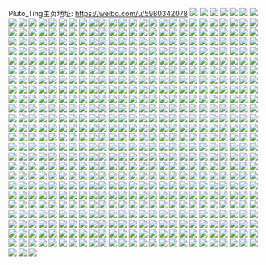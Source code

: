 Pluto_Ting主页地址: https://weibo.com/u/5980342078 
![](https://wx4.sinaimg.cn/mw2000/006wIUaily1h96oa18i3fj31o0280e81.jpg) 
![](https://wx4.sinaimg.cn/mw2000/006wIUaily1h96oa2b12dj32801o04qp.jpg) 
![](https://wx4.sinaimg.cn/mw2000/006wIUaily1h96oa3fzzmj32801o0b29.jpg) 
![](https://wx4.sinaimg.cn/mw2000/006wIUaily1h92fjxm157j30u00u0go5.jpg) 
![](https://wx4.sinaimg.cn/mw2000/006wIUaily1h8qjtfpydxj32c0340e2g.jpg) 
![](https://wx4.sinaimg.cn/mw2000/006wIUaily1h8qjrctprfj32c0340u0y.jpg) 
![](https://wx4.sinaimg.cn/mw2000/006wIUaily1h8qjter378j32c03404nx.jpg) 
![](https://wx4.sinaimg.cn/mw2000/006wIUaily1h8qjrhh1aqj32c0340qv6.jpg) 
![](https://wx4.sinaimg.cn/mw2000/006wIUaily1h8qjrg4qlmj30u01hcwnn.jpg) 
![](https://wx4.sinaimg.cn/mw2000/006wIUaily1h8qjugn3ryj31o0280npd.jpg) 
![](https://wx4.sinaimg.cn/mw2000/006wIUaily1h8bpngcja9j32c03404qr.jpg) 
![](https://wx4.sinaimg.cn/mw2000/006wIUaily1h82qkqx2xnj32c0340npe.jpg) 
![](https://wx4.sinaimg.cn/mw2000/006wIUaily1h82qkuy4raj32c0340x6q.jpg) 
![](https://wx4.sinaimg.cn/mw2000/006wIUaily1h82qkwzte8j31k8230qqp.jpg) 
![](https://wx4.sinaimg.cn/mw2000/006wIUaily1h82qky8dpwj30u01hcwkk.jpg) 
![](https://wx4.sinaimg.cn/mw2000/006wIUaily1h7vqbzratgj33402c0kdq.jpg) 
![](https://wx4.sinaimg.cn/mw2000/006wIUaily1h7vqc32hayj33402c0hdu.jpg) 
![](https://wx4.sinaimg.cn/mw2000/006wIUaily1h7vqbyjd12j33402c0hdu.jpg) 
![](https://wx4.sinaimg.cn/mw2000/006wIUaily1h7vqc5jcojj31o02804qp.jpg) 
![](https://wx4.sinaimg.cn/mw2000/006wIUaily1h7vqc7rilsj32c0340hdt.jpg) 
![](https://wx4.sinaimg.cn/mw2000/006wIUaily1h7vqcat5wij32801o07wh.jpg) 
![](https://wx4.sinaimg.cn/mw2000/006wIUaily1h7szz315roj32c0340npe.jpg) 
![](https://wx4.sinaimg.cn/mw2000/006wIUaily1h7po53pp7zj30yi1pcnpd.jpg) 
![](https://wx4.sinaimg.cn/mw2000/006wIUaily1h7g4a3na1tj30yi1pc1j9.jpg) 
![](https://wx4.sinaimg.cn/mw2000/006wIUaily1h72linvbznj31pc0yib2a.jpg) 
![](https://wx4.sinaimg.cn/mw2000/006wIUaily1h72liok38gj31ds0n045t.jpg) 
![](https://wx4.sinaimg.cn/mw2000/006wIUaily1h72lj5d4k9j31pc0yib2a.jpg) 
![](https://wx4.sinaimg.cn/mw2000/006wIUaily1h72lj631hyj30n01ds75n.jpg) 
![](https://wx4.sinaimg.cn/mw2000/006wIUaily1h72liaa7b5j30n01ds76o.jpg) 
![](https://wx4.sinaimg.cn/mw2000/006wIUaily1h72lj6gbsoj30u01sy41w.jpg) 
![](https://wx4.sinaimg.cn/mw2000/006wIUaily1h6r7z55m8mj32c0340hdu.jpg) 
![](https://wx4.sinaimg.cn/mw2000/006wIUaily1h6goucek0ej30yi1pcaq5.jpg) 
![](https://wx4.sinaimg.cn/mw2000/006wIUaily1h6geqqh2u5j30yi1k07j7.jpg) 
![](https://wx4.sinaimg.cn/mw2000/006wIUaily1h6ges2iphkj307p08e0so.jpg) 
![](https://wx4.sinaimg.cn/mw2000/006wIUaily1h6ges2d1nlj30os0tk0te.jpg) 
![](https://wx4.sinaimg.cn/mw2000/006wIUaily1h6ges2pqm9j305x096wef.jpg) 
![](https://wx4.sinaimg.cn/mw2000/006wIUaily1h6elda7qmdj32c0340b2a.jpg) 
![](https://wx4.sinaimg.cn/mw2000/006wIUaily1h60hnraq1kj30r90qodj8.jpg) 
![](https://wx4.sinaimg.cn/mw2000/006wIUaily1h5w63flq8tj32c0340e82.jpg) 
![](https://wx4.sinaimg.cn/mw2000/006wIUaily1h5msmu4hltj32c0340hdt.jpg) 
![](https://wx4.sinaimg.cn/mw2000/006wIUaily1h5h57xz98jj30yi1pc1kx.jpg) 
![](https://wx4.sinaimg.cn/mw2000/006wIUaily1h5ddokkt2gj31o02804qp.jpg) 
![](https://wx4.sinaimg.cn/mw2000/006wIUaily1h5ddold8gjj31o0280nlg.jpg) 
![](https://wx4.sinaimg.cn/mw2000/006wIUaily1h5ddomjy3dj31o0280kjl.jpg) 
![](https://wx4.sinaimg.cn/mw2000/006wIUaily1h5ddomxvqpj30zg1baq8o.jpg) 
![](https://wx4.sinaimg.cn/mw2000/006wIUaily1h51wwbwiafj31o0280ngk.jpg) 
![](https://wx4.sinaimg.cn/mw2000/006wIUaily1h51wwae4osj31o0280kc3.jpg) 
![](https://wx4.sinaimg.cn/mw2000/006wIUaily1h51wwdffahj31o0280nhp.jpg) 
![](https://wx4.sinaimg.cn/mw2000/006wIUaily1h4xfqlir4bj33402c0hdu.jpg) 
![](https://wx4.sinaimg.cn/mw2000/006wIUaily1h4xfkbfkyqj33402c07wi.jpg) 
![](https://wx4.sinaimg.cn/mw2000/006wIUaily1h4xfkh0uo2j33402c0x6q.jpg) 
![](https://wx4.sinaimg.cn/mw2000/006wIUaily1h4xfkodxqcj33402c0npd.jpg) 
![](https://wx4.sinaimg.cn/mw2000/006wIUaily1h4xg3o3bwcj32c0340x6p.jpg) 
![](https://wx4.sinaimg.cn/mw2000/006wIUaily1h4xfynifyfj32c0340hdu.jpg) 
![](https://wx4.sinaimg.cn/mw2000/006wIUaily1h4xfuxncj1j33402c0kjl.jpg) 
![](https://wx4.sinaimg.cn/mw2000/006wIUaily1h4xfm8vd1wj31sc2dsnpe.jpg) 
![](https://wx4.sinaimg.cn/mw2000/006wIUaily1h4p84873tnj33402c0x6p.jpg) 
![](https://wx4.sinaimg.cn/mw2000/006wIUaily1h4p84c63jfj32c0340x6p.jpg) 
![](https://wx4.sinaimg.cn/mw2000/006wIUaily1h4p84ewgyfj33402c07wh.jpg) 
![](https://wx4.sinaimg.cn/mw2000/006wIUaily1h4p84mmgatj33402c04qq.jpg) 
![](https://wx4.sinaimg.cn/mw2000/006wIUaily1h4p83xyg7cj32801o01kx.jpg) 
![](https://wx4.sinaimg.cn/mw2000/006wIUaily1h4p84tbxymj32c0340u0y.jpg) 
![](https://wx4.sinaimg.cn/mw2000/006wIUaily1h4p84w7inrj31mc25sqtb.jpg) 
![](https://wx4.sinaimg.cn/mw2000/006wIUaily1h4p852s311j33402c04qq.jpg) 
![](https://wx4.sinaimg.cn/mw2000/006wIUaily1h4p8422lsgj33402c0hdu.jpg) 
![](https://wx4.sinaimg.cn/mw2000/006wIUaily1h4km0fbghmj33402c01kz.jpg) 
![](https://wx4.sinaimg.cn/mw2000/006wIUaily1h4eqa7glavj32c0340hdt.jpg) 
![](https://wx4.sinaimg.cn/mw2000/006wIUaily1h4b9iunfq9j30zk0k0jvf.jpg) 
![](https://wx4.sinaimg.cn/mw2000/006wIUaily1h47qmqlzwfj33402c0kjm.jpg) 
![](https://wx4.sinaimg.cn/mw2000/006wIUaily1h3o5kwzbggj33402c0kjl.jpg) 
![](https://wx4.sinaimg.cn/mw2000/006wIUaily1h3lijh6ylwj32c0340kjl.jpg) 
![](https://wx4.sinaimg.cn/mw2000/006wIUaily1h384mtggkmj32c02c0kih.jpg) 
![](https://wx4.sinaimg.cn/mw2000/006wIUaily1h384mrkuylj32c0340qv5.jpg) 
![](https://wx4.sinaimg.cn/mw2000/006wIUaily1h384mvvq1dj32801o0ttx.jpg) 
![](https://wx4.sinaimg.cn/mw2000/006wIUaily1h313zua6vuj33402c07wi.jpg) 
![](https://wx4.sinaimg.cn/mw2000/006wIUaily1h313zxiu3sj33402c0hdu.jpg) 
![](https://wx4.sinaimg.cn/mw2000/006wIUaily1h313zrd70lj32c03407wi.jpg) 
![](https://wx4.sinaimg.cn/mw2000/006wIUaily1h2us9115tkj30u01hc7en.jpg) 
![](https://wx4.sinaimg.cn/mw2000/006wIUaily1h2u0adqyjzj31ba0zgq6z.jpg) 
![](https://wx4.sinaimg.cn/mw2000/006wIUaily1h2sn6ebyf6j30yi1pc7wh.jpg) 
![](https://wx4.sinaimg.cn/mw2000/006wIUaily1h2sn6pi9hpj30yi1pc7wh.jpg) 
![](https://wx4.sinaimg.cn/mw2000/006wIUaily1h2sn7667c6j30yi1pcb29.jpg) 
![](https://wx4.sinaimg.cn/mw2000/006wIUaily1h2sn6uoqj9j30yi1pcwzv.jpg) 
![](https://wx4.sinaimg.cn/mw2000/006wIUaily1h2f8bwt8d9j31o02804qp.jpg) 
![](https://wx4.sinaimg.cn/mw2000/006wIUaily1h2cqphlaxdj31k82301kx.jpg) 
![](https://wx4.sinaimg.cn/mw2000/006wIUaily1h23lu25fcbj31pc0yin87.jpg) 
![](https://wx4.sinaimg.cn/mw2000/006wIUaily1h23lu1ow24j31pc0yi48p.jpg) 
![](https://wx4.sinaimg.cn/mw2000/006wIUaily1h23lu2iabcj30u00u00w4.jpg) 
![](https://wx4.sinaimg.cn/mw2000/006wIUaily1h1xpp4xpjsj31fn0t2dqs.jpg) 
![](https://wx4.sinaimg.cn/mw2000/006wIUaily1h1xpp39a04j33402c0b29.jpg) 
![](https://wx4.sinaimg.cn/mw2000/006wIUaily1h1xpp6q183j33402c0kjl.jpg) 
![](https://wx4.sinaimg.cn/mw2000/006wIUaily1h1wp2qrx6jj30u01hctep.jpg) 
![](https://wx4.sinaimg.cn/mw2000/006wIUaily1h1ude1kmm5j33402c0qv5.jpg) 
![](https://wx4.sinaimg.cn/mw2000/006wIUaily1h1ude5aa5kj33402c0hdu.jpg) 
![](https://wx4.sinaimg.cn/mw2000/006wIUaily1h1ude01saqj33402c04qq.jpg) 
![](https://wx4.sinaimg.cn/mw2000/006wIUaily1h1odogn34lj31be0zkwoj.jpg) 
![](https://wx4.sinaimg.cn/mw2000/006wIUaily1h1odofm49bj31be0zkjx1.jpg) 
![](https://wx4.sinaimg.cn/mw2000/006wIUaily1h1odohyoczj31be0zkdyf.jpg) 
![](https://wx4.sinaimg.cn/mw2000/006wIUaily1h1nzc8ba39j30yi1pc4qp.jpg) 
![](https://wx4.sinaimg.cn/mw2000/006wIUaily1h1fd4kx5rij33402c0hdv.jpg) 
![](https://wx4.sinaimg.cn/mw2000/006wIUaily1h1fd4mjj7yj33402c0x6p.jpg) 
![](https://wx4.sinaimg.cn/mw2000/006wIUaily1h1fd4i0fd9j32c03401ky.jpg) 
![](https://wx4.sinaimg.cn/mw2000/006wIUaily1h1bcc1eu0qj31o0280qv5.jpg) 
![](https://wx4.sinaimg.cn/mw2000/006wIUaily1h1alnpgaenj31hc0u0dwf.jpg) 
![](https://wx4.sinaimg.cn/mw2000/006wIUaily1h19fas1uoej30rs0rsach.jpg) 
![](https://wx4.sinaimg.cn/mw2000/006wIUaily1h0yxlqtllkj30zg1badpq.jpg) 
![](https://wx4.sinaimg.cn/mw2000/006wIUaily1h0yxls8uedj31o0280e81.jpg) 
![](https://wx4.sinaimg.cn/mw2000/006wIUaily1h0yxlumpbij32c03404qq.jpg) 
![](https://wx4.sinaimg.cn/mw2000/006wIUaily1h0yxlwaxyfj32c0340b29.jpg) 
![](https://wx4.sinaimg.cn/mw2000/006wIUaily1h0yxlq30vfj33402c01kz.jpg) 
![](https://wx4.sinaimg.cn/mw2000/006wIUaily1h0yxnk2qjoj33402c0nph.jpg) 
![](https://wx4.sinaimg.cn/mw2000/006wIUaily1h0qkzzy24bj30mi0u0n37.jpg) 
![](https://wx4.sinaimg.cn/mw2000/006wIUaily1h0ql0o6m3fj30mi0u045g.jpg) 
![](https://wx4.sinaimg.cn/mw2000/006wIUaily1h0ql0w5ia5j313u0tualq.jpg) 
![](https://wx4.sinaimg.cn/mw2000/006wIUaily1h0qhl0i2v1j30u01hc49u.jpg) 
![](https://wx4.sinaimg.cn/mw2000/006wIUaily1h0f1g5l5ywj33402c0hdw.jpg) 
![](https://wx4.sinaimg.cn/mw2000/006wIUaily1h02e9m7p1pj32c0340u0x.jpg) 
![](https://wx4.sinaimg.cn/mw2000/006wIUaily1h00e3eo584j33402c0hdt.jpg) 
![](https://wx4.sinaimg.cn/mw2000/006wIUaily1h00e3j3oqyj33402c0b2a.jpg) 
![](https://wx4.sinaimg.cn/mw2000/006wIUaily1h00e3sex6ej32c0340npi.jpg) 
![](https://wx4.sinaimg.cn/mw2000/006wIUaily1gzmp7yv33sj32c0340kjl.jpg) 
![](https://wx4.sinaimg.cn/mw2000/006wIUaily1gzjrjdy3fnj33402c0u0x.jpg) 
![](https://wx4.sinaimg.cn/mw2000/006wIUaily1gzilogjkmsj31o01o0qv5.jpg) 
![](https://wx4.sinaimg.cn/mw2000/006wIUaily1gzeijm6r16j33402c07wj.jpg) 
![](https://wx4.sinaimg.cn/mw2000/006wIUaily1gz9tmegiraj32c0340u0x.jpg) 
![](https://wx4.sinaimg.cn/mw2000/006wIUaily1gz9tmih1fmj32c0340b2a.jpg) 
![](https://wx4.sinaimg.cn/mw2000/006wIUaily1gz51l5d0hhj32cg1rcx6p.jpg) 
![](https://wx4.sinaimg.cn/mw2000/006wIUaily1gz51l6ek27j32801o0hdt.jpg) 
![](https://wx4.sinaimg.cn/mw2000/006wIUaily1gz51l3iwbij31o0280x6p.jpg) 
![](https://wx4.sinaimg.cn/mw2000/006wIUaily1gz4ppawvtcj32c0340e82.jpg) 
![](https://wx4.sinaimg.cn/mw2000/006wIUaily1gz4ppcew96j32c0340e82.jpg) 
![](https://wx4.sinaimg.cn/mw2000/006wIUaily1gz4pp9diwhj32c0340kjm.jpg) 
![](https://wx4.sinaimg.cn/mw2000/006wIUaily1gz2oeivwfaj30j615jn4h.jpg) 
![](https://wx4.sinaimg.cn/mw2000/006wIUaily1gz2h212iaxj32c0340u0x.jpg) 
![](https://wx4.sinaimg.cn/mw2000/006wIUaily1gz2h228weij32c03404qq.jpg) 
![](https://wx4.sinaimg.cn/mw2000/006wIUaily1gz2h1zwaltj32c0340e82.jpg) 
![](https://wx4.sinaimg.cn/mw2000/006wIUaily1gyudfpw8ibj30yi1pc7hd.jpg) 
![](https://wx4.sinaimg.cn/mw2000/006wIUaily1gyucnz3j99j33402c0hdt.jpg) 
![](https://wx4.sinaimg.cn/mw2000/006wIUaily1gyt5y65n63j32301k8qjh.jpg) 
![](https://wx4.sinaimg.cn/mw2000/006wIUaily1gypnc2ks2mj30yi1pcqjk.jpg) 
![](https://wx4.sinaimg.cn/mw2000/006wIUaily1gyi5p3g2puj32c03404qq.jpg) 
![](https://wx4.sinaimg.cn/mw2000/006wIUaily1gy8ajlrjerj30yi1pc194.jpg) 
![](https://wx4.sinaimg.cn/mw2000/006wIUaily1gy8ajkk09rj30yi1pcndm.jpg) 
![](https://wx4.sinaimg.cn/mw2000/006wIUaily1gxpcxi4mvqj32202qoqv7.jpg) 
![](https://wx4.sinaimg.cn/mw2000/006wIUaily1gxo0syrvt0j30yi1pcqv5.jpg) 
![](https://wx4.sinaimg.cn/mw2000/006wIUaily1gxo0sv19l9j30yi1pce81.jpg) 
![](https://wx4.sinaimg.cn/mw2000/006wIUaily1gxo0t0aoj5j30yi1pc7wh.jpg) 
![](https://wx4.sinaimg.cn/mw2000/006wIUaily1gxixoxf2qaj30yi1pcb2a.jpg) 
![](https://wx4.sinaimg.cn/mw2000/006wIUaily1gxixp2w6s2j30yi1pce82.jpg) 
![](https://wx4.sinaimg.cn/mw2000/006wIUaily1gxixot71cmj30yi1pchdu.jpg) 
![](https://wx4.sinaimg.cn/mw2000/006wIUaily1gx20ksrq94j32c0340e83.jpg) 
![](https://wx4.sinaimg.cn/mw2000/006wIUaily1gx20lomdufj32c03404qt.jpg) 
![](https://wx4.sinaimg.cn/mw2000/006wIUaily1gx20miz74qj32c03401l0.jpg) 
![](https://wx4.sinaimg.cn/mw2000/006wIUaily1gx20ncbj7xj32c0340hdx.jpg) 
![](https://wx4.sinaimg.cn/mw2000/006wIUaily1gx20oalepmj32c0340kjo.jpg) 
![](https://wx4.sinaimg.cn/mw2000/006wIUaily1gx20ptasw5j32c0340b2c.jpg) 
![](https://wx4.sinaimg.cn/mw2000/006wIUaily1gx20qizueej32c0340kjn.jpg) 
![](https://wx4.sinaimg.cn/mw2000/006wIUaily1gx20ra5z23j33402c0qv7.jpg) 
![](https://wx4.sinaimg.cn/mw2000/006wIUaily1gx20rs2pbdj32c0340e84.jpg) 
![](https://wx4.sinaimg.cn/mw2000/006wIUaily1gx20suhfa9j33402c0qv8.jpg) 
![](https://wx4.sinaimg.cn/mw2000/006wIUaily1gx20tagyjkj32801o07wh.jpg) 
![](https://wx4.sinaimg.cn/mw2000/006wIUaily1gx20jy41o3j32801o0kjm.jpg) 
![](https://wx4.sinaimg.cn/mw2000/006wIUaily1gx20tvd77dj32801o0kjl.jpg) 
![](https://wx4.sinaimg.cn/mw2000/006wIUaily1gx20u0ulwmj33402c04qp.jpg) 
![](https://wx4.sinaimg.cn/mw2000/006wIUaily1gx20ud2ws9j32801o0hdt.jpg) 
![](https://wx4.sinaimg.cn/mw2000/006wIUaily1gwy1qfgi63j30yi1pc4eq.jpg) 
![](https://wx4.sinaimg.cn/mw2000/006wIUaily1gwstgggi4nj32c0340b2a.jpg) 
![](https://wx4.sinaimg.cn/mw2000/006wIUaily1gwo773xr6pj31o0280x5z.jpg) 
![](https://wx4.sinaimg.cn/mw2000/006wIUaily1gwo779m6w0j31o02804qj.jpg) 
![](https://wx4.sinaimg.cn/mw2000/006wIUaily1gwo76wc42ij31o02801kx.jpg) 
![](https://wx4.sinaimg.cn/mw2000/006wIUaily1gwdiw04sm6j32c03401ky.jpg) 
![](https://wx4.sinaimg.cn/mw2000/006wIUaily1gwdiw2t1i1j32c0340x6p.jpg) 
![](https://wx4.sinaimg.cn/mw2000/006wIUaily1gwdiw6fg2fj32c0340x6s.jpg) 
![](https://wx4.sinaimg.cn/mw2000/006wIUaily1gwdiw8zuxfj32c0340x6p.jpg) 
![](https://wx4.sinaimg.cn/mw2000/006wIUaily1gwdiwbjvrzj32c0340u0y.jpg) 
![](https://wx4.sinaimg.cn/mw2000/006wIUaily1gwdiwdx2umj32c0340hdu.jpg) 
![](https://wx4.sinaimg.cn/mw2000/006wIUaily1gwdiwftu9cj32c03401ky.jpg) 
![](https://wx4.sinaimg.cn/mw2000/006wIUaily1gwdiwisjg8j32c0340u0y.jpg) 
![](https://wx4.sinaimg.cn/mw2000/006wIUaily1gwdivvs3iyj31sg2ds7wh.jpg) 
![](https://wx4.sinaimg.cn/mw2000/006wIUaily1gwdalk0civj32c03407wi.jpg) 
![](https://wx4.sinaimg.cn/mw2000/006wIUaily1gw6l4pizqbj31pc0yiqt5.jpg) 
![](https://wx4.sinaimg.cn/mw2000/006wIUaily1gw5bs1o39wj33402c07wj.jpg) 
![](https://wx4.sinaimg.cn/mw2000/006wIUaily1gw5brx9n5rj33402c07wj.jpg) 
![](https://wx4.sinaimg.cn/mw2000/006wIUaily1gw5bs60iiuj33402c07wj.jpg) 
![](https://wx4.sinaimg.cn/mw2000/006wIUaily1gw4ij3gau2j30wi1yc77q.jpg) 
![](https://wx4.sinaimg.cn/mw2000/006wIUaily1gw4ij7898gj30yi1pce82.jpg) 
![](https://wx4.sinaimg.cn/mw2000/006wIUaily1gw4ijb9k67j30yi1pce82.jpg) 
![](https://wx4.sinaimg.cn/mw2000/006wIUaily1gvxozbtjjij30yi1pc1kx.jpg) 
![](https://wx4.sinaimg.cn/mw2000/006wIUaily1gvxd2tq4nvj33402c0kjm.jpg) 
![](https://wx4.sinaimg.cn/mw2000/006wIUaily1gvpcrqxchsj62c03404qq02.jpg) 
![](https://wx4.sinaimg.cn/mw2000/006wIUaily1gvpcru7m9xj62c0340kjm02.jpg) 
![](https://wx4.sinaimg.cn/mw2000/006wIUaily1gvj68t7xv3j60u01nytq802.jpg) 
![](https://wx4.sinaimg.cn/mw2000/006wIUaily1gvcsxghiifj32c0340kjm.jpg) 
![](https://wx4.sinaimg.cn/mw2000/006wIUaily1gvc8dfns96j62c0340qv502.jpg) 
![](https://wx4.sinaimg.cn/mw2000/006wIUaily1gvc8dku8uqj63402c0kjl02.jpg) 
![](https://wx4.sinaimg.cn/mw2000/006wIUaily1gvc8dqa0blj63402c0hdt02.jpg) 
![](https://wx4.sinaimg.cn/mw2000/006wIUaily1gvbobid9ekj62c0340e8202.jpg) 
![](https://wx4.sinaimg.cn/mw2000/006wIUaily1gvam3rhl00j31pc0yi4qp.jpg) 
![](https://wx4.sinaimg.cn/mw2000/006wIUaily1gvam39c8i5j61pc0yi4qp02.jpg) 
![](https://wx4.sinaimg.cn/mw2000/006wIUaily1gvam3eokpuj61pc0yih9c02.jpg) 
![](https://wx4.sinaimg.cn/mw2000/006wIUaily1gvam335lm4j61pc0yinmn02.jpg) 
![](https://wx4.sinaimg.cn/mw2000/006wIUaily1gvam3lcrcwj61pc0yi4qp02.jpg) 
![](https://wx4.sinaimg.cn/mw2000/006wIUaily1gvam3wnsc0j31pc0yityr.jpg) 
![](https://wx4.sinaimg.cn/mw2000/006wIUaily1gvam43c4saj61pc0yiki702.jpg) 
![](https://wx4.sinaimg.cn/mw2000/006wIUaily1gvam4bomgyj61pc0yi7wh02.jpg) 
![](https://wx4.sinaimg.cn/mw2000/006wIUaily1gvam4ig0i8j61pc0yib2902.jpg) 
![](https://wx4.sinaimg.cn/mw2000/006wIUaily1gv320q5v6hj60to1gqqev02.jpg) 
![](https://wx4.sinaimg.cn/mw2000/006wIUaily1guytom02wqj63402c0hdu02.jpg) 
![](https://wx4.sinaimg.cn/mw2000/006wIUaily1guytoo205tj63402c0u0x02.jpg) 
![](https://wx4.sinaimg.cn/mw2000/006wIUaily1guytorcgvij63402c0b2b02.jpg) 
![](https://wx4.sinaimg.cn/mw2000/006wIUaily1guytoiylejj63402c0b2a02.jpg) 
![](https://wx4.sinaimg.cn/mw2000/006wIUaily1guytoua2u2j63402c0b2a02.jpg) 
![](https://wx4.sinaimg.cn/mw2000/006wIUaily1guytoydhn3j63402c04qr02.jpg) 
![](https://wx4.sinaimg.cn/mw2000/006wIUaily1guysrxp5f7j63402c0u0x02.jpg) 
![](https://wx4.sinaimg.cn/mw2000/006wIUaily1guysrsytw0j62c0340e8202.jpg) 
![](https://wx4.sinaimg.cn/mw2000/006wIUaily1guysrvcsb5j63402c0u0x02.jpg) 
![](https://wx4.sinaimg.cn/mw2000/006wIUaily1guwte6f9m4j32c03401ky.jpg) 
![](https://wx4.sinaimg.cn/mw2000/006wIUaigy1guvimd46fgj60o10o576h02.jpg) 
![](https://wx4.sinaimg.cn/mw2000/006wIUaily1gus0mazr0vj60yi0yigpk02.jpg) 
![](https://wx4.sinaimg.cn/mw2000/006wIUaily1guo3e2n4nrj63402c0b2a02.jpg) 
![](https://wx4.sinaimg.cn/mw2000/006wIUaily1guo3dygdhjj63402c04qq02.jpg) 
![](https://wx4.sinaimg.cn/mw2000/006wIUaily1guo3e0mudkj62c0340kjm02.jpg) 
![](https://wx4.sinaimg.cn/mw2000/006wIUaily1gulatb5ejwj62c0340e8202.jpg) 
![](https://wx4.sinaimg.cn/mw2000/006wIUaily1gulath5x6oj60yi1pc7wh02.jpg) 
![](https://wx4.sinaimg.cn/mw2000/006wIUaily1gulatj1arnj62c0340x6p02.jpg) 
![](https://wx4.sinaimg.cn/mw2000/006wIUaily1guk0fcxb6dj60t21fpdoh02.jpg) 
![](https://wx4.sinaimg.cn/mw2000/006wIUaily1guk0f9ybsnj62c0340x6p02.jpg) 
![](https://wx4.sinaimg.cn/mw2000/006wIUaily1guk0fkr2epj32c0340x6p.jpg) 
![](https://wx4.sinaimg.cn/mw2000/006wIUaily1gual9b43hej62c0340kjm02.jpg) 
![](https://wx4.sinaimg.cn/mw2000/006wIUaily1gsuhuo2zhxj30m809ggmp.jpg) 
![](https://wx4.sinaimg.cn/mw2000/006wIUaily1gsiuq0ka0hj33402c0kjm.jpg) 
![](https://wx4.sinaimg.cn/mw2000/006wIUaily1grlpeayrgyj33402c0net.jpg) 
![](https://wx4.sinaimg.cn/mw2000/006wIUaily1grj71k05zwj313u0tuqq3.jpg) 
![](https://wx4.sinaimg.cn/mw2000/006wIUaily1gra490uzgbj32c03404qp.jpg) 
![](https://wx4.sinaimg.cn/mw2000/006wIUaily1gra496ewdxj32c0340b0k.jpg) 
![](https://wx4.sinaimg.cn/mw2000/006wIUaily1gra49f5tzdj32c03404qp.jpg) 
![](https://wx4.sinaimg.cn/mw2000/006wIUaily1gqxi3i2rdkj32c0340gxc.jpg) 
![](https://wx4.sinaimg.cn/mw2000/006wIUaily1gqvqs25cg5j30yi1pcqv7.jpg) 
![](https://wx4.sinaimg.cn/mw2000/006wIUaily1gqnoyda1l6j31o02801jq.jpg) 
![](https://wx4.sinaimg.cn/mw2000/006wIUaily1gqnoybrt05j31o02804qp.jpg) 
![](https://wx4.sinaimg.cn/mw2000/006wIUaily1gqnoyezoorj32801o04qp.jpg) 
![](https://wx4.sinaimg.cn/mw2000/006wIUaily1gphb4xbdn5j30u01hcqbl.jpg) 
![](https://wx4.sinaimg.cn/mw2000/006wIUaily1gp6vdoru1yj33402c07wj.jpg) 
![](https://wx4.sinaimg.cn/mw2000/006wIUaily1gp6vdrpi4aj32c0340b29.jpg) 
![](https://wx4.sinaimg.cn/mw2000/006wIUaily1gov18brk5oj32c0340131.jpg) 
![](https://wx4.sinaimg.cn/mw2000/006wIUaily1gov18djkutj32c0340gru.jpg) 
![](https://wx4.sinaimg.cn/mw2000/006wIUaily1gov18eu0acj32c0340466.jpg) 
![](https://wx4.sinaimg.cn/mw2000/006wIUaily1gotvyytymwj33402c01dl.jpg) 
![](https://wx4.sinaimg.cn/mw2000/006wIUaily1gotvz0g8c2j33402c0qmq.jpg) 
![](https://wx4.sinaimg.cn/mw2000/006wIUaily1gotvz25i4ej33402c04h9.jpg) 
![](https://wx4.sinaimg.cn/mw2000/006wIUaily1gnlq29bmnhj33402c0x47.jpg) 
![](https://wx4.sinaimg.cn/mw2000/006wIUaily1gnl17es6tnj33402c04bz.jpg) 
![](https://wx4.sinaimg.cn/mw2000/006wIUaily1gnl17gd444j33402c07eq.jpg) 
![](https://wx4.sinaimg.cn/mw2000/006wIUaily1gnl17d683fj33402c0drd.jpg) 
![](https://wx4.sinaimg.cn/mw2000/006wIUaily1gnl17i21tuj30mj1e5jw3.jpg) 
![](https://wx4.sinaimg.cn/mw2000/006wIUaily1gnl18ses9kj32c0340e81.jpg) 
![](https://wx4.sinaimg.cn/mw2000/006wIUaily1gnl18tvyfaj30yi0yin18.jpg) 
![](https://wx4.sinaimg.cn/mw2000/006wIUaily1gnkp17qtgnj30fw0notck.jpg) 
![](https://wx4.sinaimg.cn/mw2000/006wIUaily1gnjo27elnfj31o0280e81.jpg) 
![](https://wx4.sinaimg.cn/mw2000/006wIUaily1gnjki339syj32c0340khw.jpg) 
![](https://wx4.sinaimg.cn/mw2000/006wIUaily1gnjki04r42j32c0340hbn.jpg) 
![](https://wx4.sinaimg.cn/mw2000/006wIUaily1gnh26z3sa8j33402c04fi.jpg) 
![](https://wx4.sinaimg.cn/mw2000/006wIUaily1gngect47fyj30yi1pc7en.jpg) 
![](https://wx4.sinaimg.cn/mw2000/006wIUaily1gndzqdb79wj30yi1n8n13.jpg) 
![](https://wx4.sinaimg.cn/mw2000/006wIUaily1gn79r70tyzj30yi1pcx6p.jpg) 
![](https://wx4.sinaimg.cn/mw2000/006wIUaily1gn79r3mmh4j30yi1pchdt.jpg) 
![](https://wx4.sinaimg.cn/mw2000/006wIUaily1gmwtje1kgtj30u02gjnja.jpg) 
![](https://wx4.sinaimg.cn/mw2000/006wIUaily1gmwtjepvlcj30u01sx0wf.jpg) 
![](https://wx4.sinaimg.cn/mw2000/006wIUaily1gmwtjcvm3ij30tz0jf0un.jpg) 
![](https://wx4.sinaimg.cn/mw2000/006wIUaily1gme44khvr4j30mi0u0h0c.jpg) 
![](https://wx4.sinaimg.cn/mw2000/006wIUaily1gmcwhla18qj30yi0coq57.jpg) 
![](https://wx4.sinaimg.cn/mw2000/006wIUaily1gmcwhmbz7dj30yi0giwgj.jpg) 
![](https://wx4.sinaimg.cn/mw2000/006wIUaily1gmcwhkp7z7j30yi1pcnes.jpg) 
![](https://wx4.sinaimg.cn/mw2000/006wIUaily1gm42z1rl2aj32301k8e81.jpg) 
![](https://wx4.sinaimg.cn/mw2000/006wIUaily1gm42z61fywj30yi1pchdv.jpg) 
![](https://wx4.sinaimg.cn/mw2000/006wIUaigy1gm3wygoev3j30yi1pcx6r.jpg) 
![](https://wx4.sinaimg.cn/mw2000/006wIUaily1glu736s219j32c03404qp.jpg) 
![](https://wx4.sinaimg.cn/mw2000/006wIUaily1glol43y8klj32c03404qp.jpg) 
![](https://wx4.sinaimg.cn/mw2000/006wIUaily1glol458hrxj32801o04qp.jpg) 
![](https://wx4.sinaimg.cn/mw2000/006wIUaily1gllb3j7z9xj32c0340hdt.jpg) 
![](https://wx4.sinaimg.cn/mw2000/006wIUaily1gllb3ktqvxj30u01hcqhe.jpg) 
![](https://wx4.sinaimg.cn/mw2000/006wIUaily1gl1vyqi7dij30oy1pcgud.jpg) 
![](https://wx4.sinaimg.cn/mw2000/006wIUaily1gkyf9p7pf2j30qy0jpq3o.jpg) 
![](https://wx4.sinaimg.cn/mw2000/006wIUaily1gkr65w5h9bj32c0340u0y.jpg) 
![](https://wx4.sinaimg.cn/mw2000/006wIUaily1gkr65yxupfj33402c07wi.jpg) 
![](https://wx4.sinaimg.cn/mw2000/006wIUaily1gkr6625183j32c0340b2b.jpg) 
![](https://wx4.sinaimg.cn/mw2000/006wIUaily1gkr664vni0j33402c0hdu.jpg) 
![](https://wx4.sinaimg.cn/mw2000/006wIUaily1gkr667owplj33402c0kjm.jpg) 
![](https://wx4.sinaimg.cn/mw2000/006wIUaily1gkr65u1lwoj32801o0e81.jpg) 
![](https://wx4.sinaimg.cn/mw2000/006wIUaily1gkr66bcip1j32og3kgkjt.jpg) 
![](https://wx4.sinaimg.cn/mw2000/006wIUaily1gkr66gwmbsj32og3kgx6x.jpg) 
![](https://wx4.sinaimg.cn/mw2000/006wIUaily1gkr66cu64jj30u0140hdt.jpg) 
![](https://wx4.sinaimg.cn/mw2000/006wIUaily1gkr66lbgadj32c0340u0z.jpg) 
![](https://wx4.sinaimg.cn/mw2000/006wIUaily1gkons8g3fvj31pc0yinpk.jpg) 
![](https://wx4.sinaimg.cn/mw2000/006wIUaily1gkonsdxwoej31pc0yib2e.jpg) 
![](https://wx4.sinaimg.cn/mw2000/006wIUaigy1gka12v0m7zj30m70hu76x.jpg) 
![](https://wx4.sinaimg.cn/mw2000/006wIUaily1gjzocv2j07j31k8230h88.jpg) 
![](https://wx4.sinaimg.cn/mw2000/006wIUaily1gjx74ims3gj31k8230x6p.jpg) 
![](https://wx4.sinaimg.cn/mw2000/006wIUaily1gjx74jzg9kj31k8230npd.jpg) 
![](https://wx4.sinaimg.cn/mw2000/006wIUaily1gjx74llj3fj31k8230x6p.jpg) 
![](https://wx4.sinaimg.cn/mw2000/006wIUaily1gjx74mpncij31k82301ky.jpg) 
![](https://wx4.sinaimg.cn/mw2000/006wIUaily1gjx77cam56j31k8230b29.jpg) 
![](https://wx4.sinaimg.cn/mw2000/006wIUaily1gjx75jv0nsj31o0280kjm.jpg) 
![](https://wx4.sinaimg.cn/mw2000/006wIUaily1gjx74r9a43j31o0280e82.jpg) 
![](https://wx4.sinaimg.cn/mw2000/006wIUaily1gjx74rpd0wj30u00u0whg.jpg) 
![](https://wx4.sinaimg.cn/mw2000/006wIUaily1gjx74s0fvcj30u00u0dis.jpg) 
![](https://wx4.sinaimg.cn/mw2000/006wIUaily1gjx6sjewpbj32301k84qp.jpg) 
![](https://wx4.sinaimg.cn/mw2000/006wIUaily1gjx6sklr1nj31k82301kx.jpg) 
![](https://wx4.sinaimg.cn/mw2000/006wIUaily1gjx6sljsoej31k82307vu.jpg) 
![](https://wx4.sinaimg.cn/mw2000/006wIUaily1gjx6slzhctj30u0140tex.jpg) 
![](https://wx4.sinaimg.cn/mw2000/006wIUaily1gjx6sn8uluj31k8230e81.jpg) 
![](https://wx4.sinaimg.cn/mw2000/006wIUaily1gjx6son31pj31k82301kx.jpg) 
![](https://wx4.sinaimg.cn/mw2000/006wIUaily1gjx6sphdlyj31k8230tzs.jpg) 
![](https://wx4.sinaimg.cn/mw2000/006wIUaily1gjx6sqm6lwj31k82307wh.jpg) 
![](https://wx4.sinaimg.cn/mw2000/006wIUaily1gjx6srgrw2j31k82301kx.jpg) 
![](https://wx4.sinaimg.cn/mw2000/006wIUaily1gjw7ojlepzj31400u0djh.jpg) 
![](https://wx4.sinaimg.cn/mw2000/006wIUaily1gjsq6iejy3j32c03401kx.jpg) 
![](https://wx4.sinaimg.cn/mw2000/006wIUaily1gjsq6gkminj33402c01kz.jpg) 
![](https://wx4.sinaimg.cn/mw2000/006wIUaily1gjp6vlj62ej32c0340b29.jpg) 
![](https://wx4.sinaimg.cn/mw2000/006wIUaily1gjnns2ducrj306406274b.jpg) 
![](https://wx4.sinaimg.cn/mw2000/006wIUaily1gjidkw29gwj30u01hcto7.jpg) 
![](https://wx4.sinaimg.cn/mw2000/006wIUaily1gjidkxdw1mj33402c0qre.jpg) 
![](https://wx4.sinaimg.cn/mw2000/006wIUaily1gjidkzg7zcj33402c07p1.jpg) 
![](https://wx4.sinaimg.cn/mw2000/006wIUaily1gjergo5zz0j32c03407wh.jpg) 
![](https://wx4.sinaimg.cn/mw2000/006wIUaily1gjergm2kauj32c0340e81.jpg) 
![](https://wx4.sinaimg.cn/mw2000/006wIUaily1gjdgslt373j32c0340b29.jpg) 
![](https://wx4.sinaimg.cn/mw2000/006wIUaily1gjdgsk5nk7j33402c04qq.jpg) 
![](https://wx4.sinaimg.cn/mw2000/006wIUaily1gjbzs3p2sbj32c03401ky.jpg) 
![](https://wx4.sinaimg.cn/mw2000/006wIUaily1gjad0ka9c9j32c0340gvy.jpg) 
![](https://wx4.sinaimg.cn/mw2000/006wIUaily1gj8na04oexj317r1mcqec.jpg) 
![](https://wx4.sinaimg.cn/mw2000/006wIUaily1gj6hdnt97tj33402c0gtn.jpg) 
![](https://wx4.sinaimg.cn/mw2000/006wIUaily1gj6hdlg6wbj33402c0e82.jpg) 
![](https://wx4.sinaimg.cn/mw2000/006wIUaily1gj6hdq0bzgj33402c0nio.jpg) 
![](https://wx4.sinaimg.cn/mw2000/006wIUaily1gj53r099wxj33402c0qv5.jpg) 
![](https://wx4.sinaimg.cn/mw2000/006wIUaily1gj53qwf0koj33402c04qp.jpg) 
![](https://wx4.sinaimg.cn/mw2000/006wIUaily1gj53r3fbhnj33402c01kx.jpg) 
![](https://wx4.sinaimg.cn/mw2000/006wIUaily1gije6ofueyj32c0340ayt.jpg) 
![](https://wx4.sinaimg.cn/mw2000/006wIUaily1gi14ik2e19j32c0340b29.jpg) 
![](https://wx4.sinaimg.cn/mw2000/006wIUaily1ghq9pdhza2j301c01c74d.jpg) 
![](https://wx4.sinaimg.cn/mw2000/006wIUaily1ghbqd6p7egj32c0340qv5.jpg) 
![](https://wx4.sinaimg.cn/mw2000/006wIUaily1ggyrkxagyvj303502oq31.jpg) 
![](https://wx4.sinaimg.cn/mw2000/006wIUaily1ggspi8nakgj30yi1pcn9v.jpg) 
![](https://wx4.sinaimg.cn/mw2000/006wIUaily1ggspkdmk17j30yi1pcqmd.jpg) 
![](https://wx4.sinaimg.cn/mw2000/006wIUaily1ggiu4fk3xoj313y0u0jt6.jpg) 
![](https://wx4.sinaimg.cn/mw2000/006wIUaily1ggiu4fynzrj30u014079c.jpg) 
![](https://wx4.sinaimg.cn/mw2000/006wIUaily1gfpdrhnez4j3028028q2z.jpg) 
![](https://wx4.sinaimg.cn/mw2000/006wIUaily1gfix678md4j32c0340qk3.jpg) 
![](https://wx4.sinaimg.cn/mw2000/006wIUaily1gfix642qhtj31o02801kx.jpg) 
![](https://wx4.sinaimg.cn/mw2000/006wIUaily1gfix6b35cnj31o0280avy.jpg) 
![](https://wx4.sinaimg.cn/mw2000/006wIUaily1gfix6dsxu3j31o02801k5.jpg) 
![](https://wx4.sinaimg.cn/mw2000/006wIUaily1gfix6g51myj31o0280e7a.jpg) 
![](https://wx4.sinaimg.cn/mw2000/006wIUaily1gfix6i0zwuj32c0340dwv.jpg) 
![](https://wx4.sinaimg.cn/mw2000/006wIUaily1gffjg7baydj30px1a20yv.jpg) 
![](https://wx4.sinaimg.cn/mw2000/006wIUaily1gffjg7jwp0j30u01hctjd.jpg) 
![](https://wx4.sinaimg.cn/mw2000/006wIUaily1gffit6uhczj30pj19dteo.jpg) 
![](https://wx4.sinaimg.cn/mw2000/006wIUaily1gffbpyi957j33402c0avq.jpg) 
![](https://wx4.sinaimg.cn/mw2000/006wIUaily1gffbq14szcj31o02807wh.jpg) 
![](https://wx4.sinaimg.cn/mw2000/006wIUaily1gffbqpdwk9j30u0140hdt.jpg) 
![](https://wx4.sinaimg.cn/mw2000/006wIUaily1gffbq6rcelj31401hc1ky.jpg) 
![](https://wx4.sinaimg.cn/mw2000/006wIUaily1gffbqajv49j31401hce82.jpg) 
![](https://wx4.sinaimg.cn/mw2000/006wIUaily1gffbqeuu0ij31hc140e82.jpg) 
![](https://wx4.sinaimg.cn/mw2000/006wIUaily1gffbrh7ffrj32c0340qou.jpg) 
![](https://wx4.sinaimg.cn/mw2000/006wIUaily1gffbrcfvi2j33402c0qv5.jpg) 
![](https://wx4.sinaimg.cn/mw2000/006wIUaily1gffbrl19kmj33402c0h9v.jpg) 
![](https://wx4.sinaimg.cn/mw2000/006wIUaily1ges0gt0xpfj33kg2ogkjq.jpg) 
![](https://wx4.sinaimg.cn/mw2000/006wIUaily1ges0hne11nj32og3kg4qu.jpg) 
![](https://wx4.sinaimg.cn/mw2000/006wIUaily1ges0gh8th7j32og3kg4qv.jpg) 
![](https://wx4.sinaimg.cn/mw2000/006wIUaily1ger7rgp7ijj308s08f74w.jpg) 
![](https://wx4.sinaimg.cn/mw2000/006wIUaily1geokqq47esj32og3kgu13.jpg) 
![](https://wx4.sinaimg.cn/mw2000/006wIUaily1geml2p0pc2j33kg2oghdz.jpg) 
![](https://wx4.sinaimg.cn/mw2000/006wIUaily1gej8dg4i7tj32c0340hbi.jpg) 
![](https://wx4.sinaimg.cn/mw2000/006wIUaily1geixt6aybyj33402c0kjm.jpg) 
![](https://wx4.sinaimg.cn/mw2000/006wIUaily1gedjk7j5lvj30j60khgns.jpg) 
![](https://wx4.sinaimg.cn/mw2000/006wIUaily1ge8f9i2o33j31kc230kjl.jpg) 
![](https://wx4.sinaimg.cn/mw2000/006wIUaily1ge3zjjc21uj32c0340e81.jpg) 
![](https://wx4.sinaimg.cn/mw2000/006wIUaily1gdww13mq0aj30u0140wih.jpg) 
![](https://wx4.sinaimg.cn/mw2000/006wIUaily1gdww149qg5j31400u0wi6.jpg) 
![](https://wx4.sinaimg.cn/mw2000/006wIUaily1gdww159ogrj31k8230b29.jpg) 
![](https://wx4.sinaimg.cn/mw2000/006wIUaily1gdvxggstdgj30d0096aaf.jpg) 
![](https://wx4.sinaimg.cn/mw2000/006wIUaily1gdvxgg3g5qj30zk0k0wfx.jpg) 
![](https://wx4.sinaimg.cn/mw2000/006wIUaily1gdsjgk8actj30yi1k0jyt.jpg) 
![](https://wx4.sinaimg.cn/mw2000/006wIUaily1gdqtwrmhn7j306s06ojr8.jpg) 
![](https://wx4.sinaimg.cn/mw2000/006wIUaily1gdm9qxcbrzj31o0280b2a.jpg) 
![](https://wx4.sinaimg.cn/mw2000/006wIUaily1gdm9qych0cj31o02807wi.jpg) 
![](https://wx4.sinaimg.cn/mw2000/006wIUaily1gdm9qw9o24j31o0280qv5.jpg) 
![](https://wx4.sinaimg.cn/mw2000/006wIUaily1gdm9qzexgjj31o0280qv5.jpg) 
![](https://wx4.sinaimg.cn/mw2000/006wIUaily1gdm9r05vfjj31o0280qv5.jpg) 
![](https://wx4.sinaimg.cn/mw2000/006wIUaily1gdm9r0rb07j30u00u0q78.jpg) 
![](https://wx4.sinaimg.cn/mw2000/006wIUaily1gdlhbaecjjj32c03407w9.jpg) 
![](https://wx4.sinaimg.cn/mw2000/006wIUaily1gdhobn11e1j32c0340kjm.jpg) 
![](https://wx4.sinaimg.cn/mw2000/006wIUaily1gdhobifu0mj33402c0e81.jpg) 
![](https://wx4.sinaimg.cn/mw2000/006wIUaily1gdhoc5d00tj33402c0b29.jpg) 
![](https://wx4.sinaimg.cn/mw2000/006wIUaily1gdhoc8olm4j32c0340hdt.jpg) 
![](https://wx4.sinaimg.cn/mw2000/006wIUaily1gdhobpxe3aj32c03404qp.jpg) 
![](https://wx4.sinaimg.cn/mw2000/006wIUaily1gdhobsbplrj32c03404qp.jpg) 
![](https://wx4.sinaimg.cn/mw2000/006wIUaily1gdhobvdppaj32c0340b29.jpg) 
![](https://wx4.sinaimg.cn/mw2000/006wIUaily1gdhobytzehj32c0340kjl.jpg) 
![](https://wx4.sinaimg.cn/mw2000/006wIUaily1gdhoc2gbkij32c03401ky.jpg) 
![](https://wx4.sinaimg.cn/mw2000/006wIUaily1gdfirleruwj31pc0yib2b.jpg) 
![](https://wx4.sinaimg.cn/mw2000/006wIUaily1gdcfdppuqkj31pc0yi4qv.jpg) 
![](https://wx4.sinaimg.cn/mw2000/006wIUaily1gdcff1qsskj303c03ddg0.jpg) 
![](https://wx4.sinaimg.cn/mw2000/006wIUaily1gdb0t9z92fj32la2b67wh.jpg) 
![](https://wx4.sinaimg.cn/mw2000/006wIUaily1gd6hhpjv1ij30yi2p7dy1.jpg) 
![](https://wx4.sinaimg.cn/mw2000/006wIUaily1gd6hhpytxsj30zk0t7qd1.jpg) 
![](https://wx4.sinaimg.cn/mw2000/006wIUaily1gd6hhqb3juj30zj13ttos.jpg) 
![](https://wx4.sinaimg.cn/mw2000/006wIUaily1gd3xrtd2mdj30s30ss0z8.jpg) 
![](https://wx4.sinaimg.cn/mw2000/006wIUaily1gd3xrtpttbj31800u0ds1.jpg) 
![](https://wx4.sinaimg.cn/mw2000/006wIUaily1gd3xtu800mj30j60kz402.jpg) 
![](https://wx4.sinaimg.cn/mw2000/006wIUaily1gd0uw7lr4uj31pc0yix6r.jpg) 
![](https://wx4.sinaimg.cn/mw2000/006wIUaily1gd0uw47v2zj31pc0yie84.jpg) 
![](https://wx4.sinaimg.cn/mw2000/006wIUaily1gcz0qqnedlj30yi1pcnmg.jpg) 
![](https://wx4.sinaimg.cn/mw2000/006wIUaily1gcy8mcmpzbj30k00k0ti9.jpg) 
![](https://wx4.sinaimg.cn/mw2000/006wIUaily1gcwzj3h8oyj32801o0e81.jpg) 
![](https://wx4.sinaimg.cn/mw2000/006wIUaily1gcwzj4i196j31o0280x5w.jpg) 
![](https://wx4.sinaimg.cn/mw2000/006wIUaily1gcwzj4xk8lj31o02804qp.jpg) 
![](https://wx4.sinaimg.cn/mw2000/006wIUaily1gcwzj5hbenj31o0280e7a.jpg) 
![](https://wx4.sinaimg.cn/mw2000/006wIUaily1gcwzj6aa6oj31o0280h6n.jpg) 
![](https://wx4.sinaimg.cn/mw2000/006wIUaily1gcwzj2upejj31o0280qot.jpg) 
![](https://wx4.sinaimg.cn/mw2000/006wIUaily1gct9c53nwuj31pc0yinpj.jpg) 
![](https://wx4.sinaimg.cn/mw2000/006wIUaily1gcpxvwi0fpj32c0340hdt.jpg) 
![](https://wx4.sinaimg.cn/mw2000/006wIUaily1gcpxvzmdhrj32c03401kz.jpg) 
![](https://wx4.sinaimg.cn/mw2000/006wIUaily1gcpxw73fn7j32c0340wwk.jpg) 
![](https://wx4.sinaimg.cn/mw2000/006wIUaily1gcpxw35a6qj32c0340k51.jpg) 
![](https://wx4.sinaimg.cn/mw2000/006wIUaily1gcpxw4ym0mj32c034016j.jpg) 
![](https://wx4.sinaimg.cn/mw2000/006wIUaily1gcpxw1qlwij32c0340h04.jpg) 
![](https://wx4.sinaimg.cn/mw2000/006wIUaily1gcj6i4ddc0j32301k87wh.jpg) 
![](https://wx4.sinaimg.cn/mw2000/006wIUaily1gcj6i55vmsj32301k87wh.jpg) 
![](https://wx4.sinaimg.cn/mw2000/006wIUaily1gcj6i5wk7ij32301k8hdt.jpg) 
![](https://wx4.sinaimg.cn/mw2000/006wIUaily1gcj6i6xz3jj32301k8e81.jpg) 
![](https://wx4.sinaimg.cn/mw2000/006wIUaily1gcj6i3bvo6j31k8230npd.jpg) 
![](https://wx4.sinaimg.cn/mw2000/006wIUaily1gcj6i8y7dmj32c0340e82.jpg) 
![](https://wx4.sinaimg.cn/mw2000/006wIUaily1gca5te4qlmj32c03407wh.jpg) 
![](https://wx4.sinaimg.cn/mw2000/006wIUaily1gca5tg5pptj33402c0e81.jpg) 
![](https://wx4.sinaimg.cn/mw2000/006wIUaily1gca5ti2fvvj32c0340hdt.jpg) 
![](https://wx4.sinaimg.cn/mw2000/006wIUaily1gca5tjhin6j31s035sh7f.jpg) 
![](https://wx4.sinaimg.cn/mw2000/006wIUaily1gca5tcxefvj32c0340txb.jpg) 
![](https://wx4.sinaimg.cn/mw2000/006wIUaily1gca5tnycojj33402c0kev.jpg) 
![](https://wx4.sinaimg.cn/mw2000/006wIUaily1gc5bqg98s0j33402c0kjl.jpg) 
![](https://wx4.sinaimg.cn/mw2000/006wIUaily1gc5bqkx972j33402c0b29.jpg) 
![](https://wx4.sinaimg.cn/mw2000/006wIUaily1gc5bqo3om3j32c0340qnd.jpg) 
![](https://wx4.sinaimg.cn/mw2000/006wIUaily1gc5bqqyqezj32c0340wyo.jpg) 
![](https://wx4.sinaimg.cn/mw2000/006wIUaily1gc5bqsn6b9j32c0340kbd.jpg) 
![](https://wx4.sinaimg.cn/mw2000/006wIUaily1gc5bqvgs61j32c03401ba.jpg) 
![](https://wx4.sinaimg.cn/mw2000/006wIUaily1gc5bqxwx8tj32c03404jc.jpg) 
![](https://wx4.sinaimg.cn/mw2000/006wIUaily1gc5bqct5knj32c0340wyz.jpg) 
![](https://wx4.sinaimg.cn/mw2000/006wIUaily1gc5br0ro8wj32c0340e81.jpg) 
![](https://wx4.sinaimg.cn/mw2000/006wIUaily1gc2r85elpqj308a08igm4.jpg) 
![](https://wx4.sinaimg.cn/mw2000/006wIUaily1gbw7ni8z58j30e80e8jrh.jpg) 
![](https://wx4.sinaimg.cn/mw2000/006wIUaily1gbob45gdkhj30u010mgpo.jpg) 
![](https://wx4.sinaimg.cn/mw2000/006wIUaily1gbkksjp1p4j32c0340te1.jpg) 
![](https://wx4.sinaimg.cn/mw2000/006wIUaily1gbfp24ft03j31o0280e0k.jpg) 
![](https://wx4.sinaimg.cn/mw2000/006wIUaily1gbfp255khej31o0280aru.jpg) 
![](https://wx4.sinaimg.cn/mw2000/006wIUaily1gbfp23us2cj31o02807mc.jpg) 
![](https://wx4.sinaimg.cn/mw2000/006wIUaily1gbfp25jzclj31o0280dyq.jpg) 
![](https://wx4.sinaimg.cn/mw2000/006wIUaily1gbfp25wvtoj31o0280kbk.jpg) 
![](https://wx4.sinaimg.cn/mw2000/006wIUaily1gbfp265qt0j301l01laa2.jpg) 
![](https://wx4.sinaimg.cn/mw2000/006wIUaily1gbehk5h5q4j32c0340h5n.jpg) 
![](https://wx4.sinaimg.cn/mw2000/006wIUaily1gbehldz64cj33402c0x6p.jpg) 
![](https://wx4.sinaimg.cn/mw2000/006wIUaily1gbehlxefkdj33402c01ky.jpg) 
![](https://wx4.sinaimg.cn/mw2000/006wIUaily1gbdaiw29c7j33402c0tku.jpg) 
![](https://wx4.sinaimg.cn/mw2000/006wIUaily1gbcfppnu34j32c03407wh.jpg) 
![](https://wx4.sinaimg.cn/mw2000/006wIUaily1gb7y417538j30yi1pc4qs.jpg) 
![](https://wx4.sinaimg.cn/mw2000/006wIUaily1gb7y3zt3i2j30yi1pchdw.jpg) 
![](https://wx4.sinaimg.cn/mw2000/006wIUaily1gb7xjtzwx0j30j60j0glk.jpg) 
![](https://wx4.sinaimg.cn/mw2000/006wIUaily1gb6ffbr18xj32c03404qp.jpg) 
![](https://wx4.sinaimg.cn/mw2000/006wIUaily1gb6fov5ypqj33402c04qp.jpg) 
![](https://wx4.sinaimg.cn/mw2000/006wIUaily1gb6fmsjgrjj30j60j6wfm.jpg) 
![](https://wx4.sinaimg.cn/mw2000/006wIUaily1gb4b7u870nj30qo1bcq71.jpg) 
![](https://wx4.sinaimg.cn/mw2000/006wIUaily1gb4b7tuzk3j30qo1bc0xn.jpg) 
![](https://wx4.sinaimg.cn/mw2000/006wIUaily1gb4b7umcibj30qo1bcdkb.jpg) 
![](https://wx4.sinaimg.cn/mw2000/006wIUaily1gb2vpdir2fj31o02801kx.jpg) 
![](https://wx4.sinaimg.cn/mw2000/006wIUaily1gb0wq4hkoaj30qi0i6wk0.jpg) 
![](https://wx4.sinaimg.cn/mw2000/006wIUaily1gb0wq4uq4rj30iq0gb40v.jpg) 
![](https://wx4.sinaimg.cn/mw2000/006wIUaily1gb0wq41n6vj30c80blaai.jpg) 
![](https://wx4.sinaimg.cn/mw2000/006wIUaily1gazjph4dmqj31o02807wi.jpg) 
![](https://wx4.sinaimg.cn/mw2000/006wIUaily1gay9q6rfaaj305k05kglf.jpg) 
![](https://wx4.sinaimg.cn/mw2000/006wIUaily1gav1qiu78jj30j60khgns.jpg) 
![](https://wx4.sinaimg.cn/mw2000/006wIUaily1garhai7ae8j30u00u0whj.jpg) 
![](https://wx4.sinaimg.cn/mw2000/006wIUaily1gaq5rbfqsoj33402c0e1g.jpg) 
![](https://wx4.sinaimg.cn/mw2000/006wIUaily1gaq5rcz2u8j32c03407nb.jpg) 
![](https://wx4.sinaimg.cn/mw2000/006wIUaily1gaq5redngdj32c03401be.jpg) 
![](https://wx4.sinaimg.cn/mw2000/006wIUaily1gaq5rg3mn1j33402c07wi.jpg) 
![](https://wx4.sinaimg.cn/mw2000/006wIUaily1gaq5ri8vkkj32c03407wi.jpg) 
![](https://wx4.sinaimg.cn/mw2000/006wIUaily1gaq5rk0q8fj33402c0u0x.jpg) 
![](https://wx4.sinaimg.cn/mw2000/006wIUaily1gaq5rlah0wj33402c07wh.jpg) 
![](https://wx4.sinaimg.cn/mw2000/006wIUaily1gaq5r9x1faj33402c01kx.jpg) 
![](https://wx4.sinaimg.cn/mw2000/006wIUaily1gaq5rmyp6sj33402c0axm.jpg) 
![](https://wx4.sinaimg.cn/mw2000/006wIUaily1gapgvfwai2j30e00dygm9.jpg) 
![](https://wx4.sinaimg.cn/mw2000/006wIUaily1gagwckmz0yj30yi1pce34.jpg) 
![](https://wx4.sinaimg.cn/mw2000/006wIUaily1gafx0cl0s1j30u01407wh.jpg) 
![](https://wx4.sinaimg.cn/mw2000/006wIUaily1gafx25yd6rj30u00miwxg.jpg) 
![](https://wx4.sinaimg.cn/mw2000/006wIUaily1gafx2girrhj32bc334nph.jpg) 
![](https://wx4.sinaimg.cn/mw2000/006wIUaily1gaeoznzuxwj31o0280npd.jpg) 
![](https://wx4.sinaimg.cn/mw2000/006wIUaily1g9soh672b2j30yi1pckbf.jpg) 
![](https://wx4.sinaimg.cn/mw2000/006wIUaily1g9soimbdwvj303c03cmwx.jpg) 
![](https://wx4.sinaimg.cn/mw2000/006wIUaily1g9h4ronoecj30u00u7wga.jpg) 
![](https://wx4.sinaimg.cn/mw2000/006wIUaily1g9h4rodtbej30u00u0wgh.jpg) 
![](https://wx4.sinaimg.cn/mw2000/006wIUaily1g9cl7b3nylj30jg0jkabr.jpg) 
![](https://wx4.sinaimg.cn/mw2000/006wIUaily1g97uycrce5j30yi1k0ah0.jpg) 
![](https://wx4.sinaimg.cn/mw2000/006wIUaily1g8znbagfydj307t07tq3n.jpg) 
![](https://wx4.sinaimg.cn/mw2000/006wIUaily1g8xtq3z93nj317q1mc7fq.jpg) 
![](https://wx4.sinaimg.cn/mw2000/006wIUaily1g8xtq5ygenj32c0340tzs.jpg) 
![](https://wx4.sinaimg.cn/mw2000/006wIUaily1g8xtqvc0raj302a01wmx5.jpg) 
![](https://wx4.sinaimg.cn/mw2000/006wIUaily1g8wbkokpy1j306o06ot94.jpg) 
![](https://wx4.sinaimg.cn/mw2000/006wIUaily1g8s9cp8u9sj32c0340e81.jpg) 
![](https://wx4.sinaimg.cn/mw2000/006wIUaily1g8s9cr3loij33402c0e81.jpg) 
![](https://wx4.sinaimg.cn/mw2000/006wIUaily1g8s9cn60ubj32c0340hdt.jpg) 
![](https://wx4.sinaimg.cn/mw2000/006wIUaily1g8s9ct226kj32c0340e81.jpg) 
![](https://wx4.sinaimg.cn/mw2000/006wIUaily1g8s9cv5tslj33402c0npd.jpg) 
![](https://wx4.sinaimg.cn/mw2000/006wIUaily1g8s9cxelipj33402c0e81.jpg) 
![](https://wx4.sinaimg.cn/mw2000/006wIUaily1g8gavawztnj30ku11243h.jpg) 
![](https://wx4.sinaimg.cn/mw2000/006wIUaily1g8al2c3glmj30yi1pchdv.jpg) 
![](https://wx4.sinaimg.cn/mw2000/006wIUaily1g8al2stvw7j30u00u0dj4.jpg) 
![](https://wx4.sinaimg.cn/mw2000/006wIUaily1g871u9ex8jj30yi1nxqfz.jpg) 
![](https://wx4.sinaimg.cn/mw2000/006wIUaigy1g7tepsdheyj305i05gglt.jpg) 
![](https://wx4.sinaimg.cn/mw2000/006wIUaily1g7hlfwryxsj31k82301kx.jpg) 
![](https://wx4.sinaimg.cn/mw2000/006wIUaily1g6q0nm8ahoj32c0340x3v.jpg) 
![](https://wx4.sinaimg.cn/mw2000/006wIUaily1g6q0no40i2j33402c0qlh.jpg) 
![](https://wx4.sinaimg.cn/mw2000/006wIUaily1g6q0myesgej32c0340wxm.jpg) 
![](https://wx4.sinaimg.cn/mw2000/006wIUaily1g6q0mspb9tj32c0340x6g.jpg) 
![](https://wx4.sinaimg.cn/mw2000/006wIUaily1g6q0nadpzij32c0340e3p.jpg) 
![](https://wx4.sinaimg.cn/mw2000/006wIUaily1g6q0newmy2j33402c0twb.jpg) 
![](https://wx4.sinaimg.cn/mw2000/006wIUaily1g6nifca5cdj305i05caac.jpg) 
![](https://wx4.sinaimg.cn/mw2000/006wIUaily1g65bsymxokj30u01cpqq3.jpg) 
![](https://wx4.sinaimg.cn/mw2000/006wIUaily1g61ger6kuzj30b4069q3a.jpg) 
![](https://wx4.sinaimg.cn/mw2000/006wIUaily1g5rg85cxguj308c08cq3l.jpg) 
![](https://wx4.sinaimg.cn/mw2000/006wIUaily1g5i47gfulcj30hk0gogn4.jpg) 
![](https://wx4.sinaimg.cn/mw2000/006wIUaily1g5hr472lluj32c03404qp.jpg) 
![](https://wx4.sinaimg.cn/mw2000/006wIUaily1g5hr487hy9j30u01hcn2m.jpg) 
![](https://wx4.sinaimg.cn/mw2000/006wIUaily1g5hr44lnegj32c03407wh.jpg) 
![](https://wx4.sinaimg.cn/mw2000/006wIUaily1g5gxpa0lk8j33402c0hda.jpg) 
![](https://wx4.sinaimg.cn/mw2000/006wIUaily1g5gxpdccjjj33402c04nm.jpg) 
![](https://wx4.sinaimg.cn/mw2000/006wIUaily1g5gxpea04ij30jg0jgjry.jpg) 
![](https://wx4.sinaimg.cn/mw2000/006wIUaily1g5eap3s5mpj30qo1hctcx.jpg) 
![](https://wx4.sinaimg.cn/mw2000/006wIUaily1g5eap3au6yj30qo1hcaer.jpg) 
![](https://wx4.sinaimg.cn/mw2000/006wIUaily1g5eapn9p8tj31hc1407fc.jpg) 
![](https://wx4.sinaimg.cn/mw2000/006wIUaily1g5eai78p1zj33402c07wh.jpg) 
![](https://wx4.sinaimg.cn/mw2000/006wIUaily1g5eai8a2fkj30t71hc7c5.jpg) 
![](https://wx4.sinaimg.cn/mw2000/006wIUaily1g5eai5xv6kj30u01sy44e.jpg) 
![](https://wx4.sinaimg.cn/mw2000/006wIUaily1g57kqcuenjj31400u04qp.jpg) 
![](https://wx4.sinaimg.cn/mw2000/006wIUaily1g4w9mrg075j30jg0jg3z5.jpg) 
![](https://wx4.sinaimg.cn/mw2000/006wIUaily1g4uhi79gnvj31pc0yi4qx.jpg) 
![](https://wx4.sinaimg.cn/mw2000/006wIUaily1g4q9tu8jeej32c0340b29.jpg) 
![](https://wx4.sinaimg.cn/mw2000/006wIUaily1g4q9trv2ewj33402c04pr.jpg) 
![](https://wx4.sinaimg.cn/mw2000/006wIUaily1g4p46bbfckj31o0280ax5.jpg) 
![](https://wx4.sinaimg.cn/mw2000/006wIUaily1g4p46aqyunj31o0280b29.jpg) 
![](https://wx4.sinaimg.cn/mw2000/006wIUaily1g4p46bjz5ug306o06oweq.jpg) 
![](https://wx4.sinaimg.cn/mw2000/006wIUaily1g4jfxzufjnj31z41hf7wh.jpg) 
![](https://wx4.sinaimg.cn/mw2000/006wIUaily1g4jfy0l4crj32801o0b29.jpg) 
![](https://wx4.sinaimg.cn/mw2000/006wIUaily1g4jfy1dt9aj31o0280e81.jpg) 
![](https://wx4.sinaimg.cn/mw2000/006wIUaily1g4jfy2emwrj31o02804qq.jpg) 
![](https://wx4.sinaimg.cn/mw2000/006wIUaily1g4jfy4s7dgj31o0280x6p.jpg) 
![](https://wx4.sinaimg.cn/mw2000/006wIUaily1g4jfy61zfej33402c0e81.jpg) 
![](https://wx4.sinaimg.cn/mw2000/006wIUaily1g4jfy7kn33j32c0340alh.jpg) 
![](https://wx4.sinaimg.cn/mw2000/006wIUaily1g4jfy96iu0j32c0340x4n.jpg) 
![](https://wx4.sinaimg.cn/mw2000/006wIUaily1g4jfyae69rj31z41hf7wh.jpg) 
![](https://wx4.sinaimg.cn/mw2000/006wIUaily1g40l61owdmj30yi1pchdx.jpg) 
![](https://wx4.sinaimg.cn/mw2000/006wIUaily1g40l5x409lj31221vo7j8.jpg) 
![](https://wx4.sinaimg.cn/mw2000/006wIUaily1g40l6sxfg2j30yi1pcu15.jpg) 
![](https://wx4.sinaimg.cn/mw2000/006wIUaily1g3zwrywxf8j30c80buaa1.jpg) 
![](https://wx4.sinaimg.cn/mw2000/006wIUaily1g3vtg6nlwvj30j60y2whg.jpg) 
![](https://wx4.sinaimg.cn/mw2000/006wIUaily1g3oewoh2zzj30cy0cyglk.jpg) 
![](https://wx4.sinaimg.cn/mw2000/006wIUaily1g3mvw8pceaj32801o0b29.jpg) 
![](https://wx4.sinaimg.cn/mw2000/006wIUaily1g3mvwvclefj31o02801kx.jpg) 
![](https://wx4.sinaimg.cn/mw2000/006wIUaigy1g3dy0pwmb0j30u00u07cq.jpg) 
![](https://wx4.sinaimg.cn/mw2000/006wIUaily1g3dtttvd8tj30u01404pn.jpg) 
![](https://wx4.sinaimg.cn/mw2000/006wIUaily1g3dtu5xxszj30u01401kx.jpg) 
![](https://wx4.sinaimg.cn/mw2000/006wIUaily1g3dtvuwa7dj30j60j60um.jpg) 
![](https://wx4.sinaimg.cn/mw2000/006wIUaily1g3a996fh72j31o0280npd.jpg) 
![](https://wx4.sinaimg.cn/mw2000/006wIUaily1g382rfez21j33402c0tqw.jpg) 
![](https://wx4.sinaimg.cn/mw2000/006wIUaily1g382ri696ej33402c0au7.jpg) 
![](https://wx4.sinaimg.cn/mw2000/006wIUaily1g382rlocvnj33402c0hbc.jpg) 
![](https://wx4.sinaimg.cn/mw2000/006wIUaily1g382ro7ch2j33402c0tsi.jpg) 
![](https://wx4.sinaimg.cn/mw2000/006wIUaily1g382rq8imwj32c0340h04.jpg) 
![](https://wx4.sinaimg.cn/mw2000/006wIUaily1g382rc7vd8j32c0340h1t.jpg) 
![](https://wx4.sinaimg.cn/mw2000/006wIUaily1g382rse8d5j32c0340as8.jpg) 
![](https://wx4.sinaimg.cn/mw2000/006wIUaily1g382ru7p1pj32c0340nef.jpg) 
![](https://wx4.sinaimg.cn/mw2000/006wIUaily1g382s38jctj30tz1emgrr.jpg) 
![](https://wx4.sinaimg.cn/mw2000/006wIUaily1g37wjf1w6oj32c03407w6.jpg) 
![](https://wx4.sinaimg.cn/mw2000/006wIUaily1g37wjco56ij32c03401kx.jpg) 
![](https://wx4.sinaimg.cn/mw2000/006wIUaily1g37wjha8g7j32c03404qp.jpg) 
![](https://wx4.sinaimg.cn/mw2000/006wIUaily1g37wjjjfw7j32c03404qp.jpg) 
![](https://wx4.sinaimg.cn/mw2000/006wIUaily1g36v4gl9sfj32c03404qp.jpg) 
![](https://wx4.sinaimg.cn/mw2000/006wIUaily1g35j1nam8nj33402c07u4.jpg) 
![](https://wx4.sinaimg.cn/mw2000/006wIUaily1g35j1po2u3j33402c0u0x.jpg) 
![](https://wx4.sinaimg.cn/mw2000/006wIUaily1g35j1q1mccj30qo0qogne.jpg) 
![](https://wx4.sinaimg.cn/mw2000/006wIUaily1g2t32ypxixj30hs0hsjsb.jpg) 
![](https://wx4.sinaimg.cn/mw2000/006wIUaily1g2semua73bj313x0u01kx.jpg) 
![](https://wx4.sinaimg.cn/mw2000/006wIUaily1g2sem1osdpj31jk2p8qa4.jpg) 
![](https://wx4.sinaimg.cn/mw2000/006wIUaily1g2sem06jncj31120ku44p.jpg) 
![](https://wx4.sinaimg.cn/mw2000/006wIUaigy1g2iik2qamyj31xg1g2b29.jpg) 
![](https://wx4.sinaimg.cn/mw2000/006wIUaily1g2dl18py0qj3046042wel.jpg) 
![](https://wx4.sinaimg.cn/mw2000/006wIUaigy1g2794caapuj30u0140qto.jpg) 
![](https://wx4.sinaimg.cn/mw2000/006wIUaigy1g2794mllimj31hc0u0qs6.jpg) 
![](https://wx4.sinaimg.cn/mw2000/006wIUaigy1g2794tzkssj30u01hc7uc.jpg) 
![](https://wx4.sinaimg.cn/mw2000/006wIUaigy1g25sknmwb3j31o027zkjl.jpg) 
![](https://wx4.sinaimg.cn/mw2000/006wIUaigy1g1rj00fmixj30u01szjtl.jpg) 
![](https://wx4.sinaimg.cn/mw2000/006wIUaigy1g1rj01cr3kj30u0140dit.jpg) 
![](https://wx4.sinaimg.cn/mw2000/006wIUaily1g17wfpea49j31o027zx6r.jpg) 
![](https://wx4.sinaimg.cn/mw2000/006wIUaily1g0g82vcw5vj31o027z4qq.jpg) 
![](https://wx4.sinaimg.cn/mw2000/006wIUaily1g0frfug9qtj30k00g0aav.jpg) 
![](https://wx4.sinaimg.cn/mw2000/006wIUaily1g0d88wccbmj31pc0yinpg.jpg) 
![](https://wx4.sinaimg.cn/mw2000/006wIUaily1g0d88xwsf5j31pc0yiqv9.jpg) 
![](https://wx4.sinaimg.cn/mw2000/006wIUaily1g0d88zsk4vj31pc0yie86.jpg) 
![](https://wx4.sinaimg.cn/mw2000/006wIUaily1g0d892c8fmj31pc0yiu13.jpg) 
![](https://wx4.sinaimg.cn/mw2000/006wIUaily1g0d897ja2cj31pc0yi4qw.jpg) 
![](https://wx4.sinaimg.cn/mw2000/006wIUaily1g0d89ca0m6j31pc0yix6v.jpg) 
![](https://wx4.sinaimg.cn/mw2000/006wIUaily1g0c1hdu1yrj32yo280kjn.jpg) 
![](https://wx4.sinaimg.cn/mw2000/006wIUaily1g0amblt3k3j30yi0pw4qp.jpg) 
![](https://wx4.sinaimg.cn/mw2000/006wIUaily1g0ambk6svkj30yi0pwtxe.jpg) 
